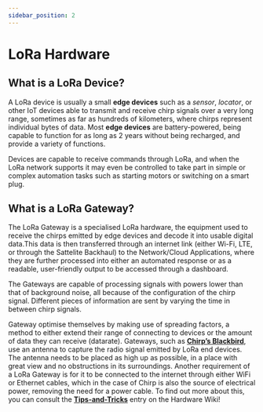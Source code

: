 ```yaml
---
sidebar_position: 2
---
```


# LoRa Hardware

## What is a LoRa Device?

A LoRa device is usually a small **edge devices** such as a *sensor*, *locator*, or other IoT devices able to transmit and receive chirp signals over a very long range, sometimes as far as hundreds of kilometers, where chirps represent individual bytes of data. Most **edge devices** are battery-powered, being capable to function for as long as 2 years without being recharged, and provide a variety of functions.

Devices are capable to receive commands through LoRa, and when the LoRa network supports it may even be controlled to take part in simple or complex automation tasks such as starting motors or switching on a smart plug.


## What is a LoRa Gateway?

The LoRa Gateway is a specialised LoRa hardware, the equipment used to receive the chirps emitted by edge devices and decode it into usable digital data.This data is then transferred through an internet link (either Wi-Fi, LTE, or through the Sattelite Backhaul) to the Network/Cloud Applications, where they are further processed into either an automated response or as a readable, user-friendly output to be accessed through a dashboard. 

 The Gateways are capable of processing signals with powers lower than that of background noise, all because of the configuration of the chirp signal. Different pieces of information are sent by varying the time in between chirp signals.

Gateway optimise themselves by making use of spreading factors, a method to either extend their range of connecting to devices or the amount of data they can receive (datarate). 
Gateways, such as **[Chirp’s Blackbird](docs/Chirp-Wiki/Hardware/Blackbird.md)**, use an antenna to capture the radio signal emitted by LoRa end devices. The antenna needs to be placed as high up as possible, in a place with great view and no obstructions in its surroundings. Another requirement of a LoRa Gateway is for it to be connected to the internet through either WiFi or Ethernet cables, which in the case of Chirp is also the source of electrical power, removing the need for a power cable. To find out more about this, you can consult the  **[Tips-and-Tricks](docs/Chirp-Wiki/Hardware/Tips-and-Tricks.md)** entry on the Hardware Wiki! 




